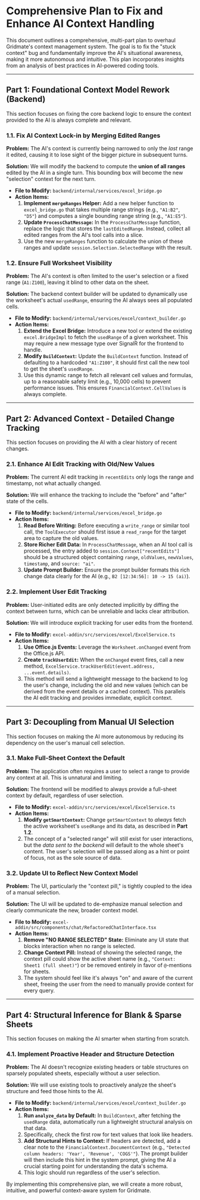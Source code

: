 # Comprehensive Plan to Fix and Enhance AI Context Handling

This document outlines a comprehensive, multi-part plan to overhaul Gridmate's context management system. The goal is to fix the "stuck context" bug and fundamentally improve the AI's situational awareness, making it more autonomous and intuitive. This plan incorporates insights from an analysis of best practices in AI-powered coding tools.

---

## Part 1: Foundational Context Model Rework (Backend)

This section focuses on fixing the core backend logic to ensure the context provided to the AI is always complete and relevant.

### 1.1. Fix AI Context Lock-in by Merging Edited Ranges

**Problem:** The AI's context is currently being narrowed to only the *last* range it edited, causing it to lose sight of the bigger picture in subsequent turns.

**Solution:** We will modify the backend to compute the **union of all ranges** edited by the AI in a single turn. This bounding box will become the new "selection" context for the next turn.

*   **File to Modify:** `backend/internal/services/excel_bridge.go`
*   **Action Items:**
    1.  **Implement `mergeRanges` Helper:** Add a new helper function to `excel_bridge.go` that takes multiple range strings (e.g., `"A1:B2"`, `"D5"`) and computes a single bounding range string (e.g., `"A1:E5"`).
    2.  **Update `ProcessChatMessage`:** In the `ProcessChatMessage` function, replace the logic that stores the `lastEditedRange`. Instead, collect all edited ranges from the AI's tool calls into a slice.
    3.  Use the new `mergeRanges` function to calculate the union of these ranges and update `session.Selection.SelectedRange` with the result.

### 1.2. Ensure Full Worksheet Visibility

**Problem:** The AI's context is often limited to the user's selection or a fixed range (`A1:Z100`), leaving it blind to other data on the sheet.

**Solution:** The backend context builder will be updated to dynamically use the worksheet's actual `usedRange`, ensuring the AI always sees all populated cells.

*   **File to Modify:** `backend/internal/services/excel/context_builder.go`
*   **Action Items:**
    1.  **Extend the Excel Bridge:** Introduce a new tool or extend the existing `excel.BridgeImpl` to fetch the `usedRange` of a given worksheet. This may require a new message type over SignalR for the frontend to handle.
    2.  **Modify `BuildContext`:** Update the `BuildContext` function. Instead of defaulting to a hardcoded `"A1:Z100"`, it should first call the new tool to get the sheet's `usedRange`.
    3.  Use this dynamic range to fetch all relevant cell values and formulas, up to a reasonable safety limit (e.g., 10,000 cells) to prevent performance issues. This ensures `FinancialContext.CellValues` is always complete.

---

## Part 2: Advanced Context - Detailed Change Tracking

This section focuses on providing the AI with a clear history of recent changes.

### 2.1. Enhance AI Edit Tracking with Old/New Values

**Problem:** The current AI edit tracking in `recentEdits` only logs the range and timestamp, not what actually changed.

**Solution:** We will enhance the tracking to include the "before" and "after" state of the cells.

*   **File to Modify:** `backend/internal/services/excel_bridge.go`
*   **Action Items:**
    1.  **Read Before Writing:** Before executing a `write_range` or similar tool call, the `ToolExecutor` should first issue a `read_range` for the target area to capture the old values.
    2.  **Store Richer Edit Data:** In `ProcessChatMessage`, when an AI tool call is processed, the entry added to `session.Context["recentEdits"]` should be a structured object containing `range`, `oldValues`, `newValues`, `timestamp`, and `source: "ai"`.
    3.  **Update Prompt Builder:** Ensure the prompt builder formats this rich change data clearly for the AI (e.g., `B2 [12:34:56]: 10 -> 15 (ai)`).

### 2.2. Implement User Edit Tracking

**Problem:** User-initiated edits are only detected implicitly by diffing the context between turns, which can be unreliable and lacks clear attribution.

**Solution:** We will introduce explicit tracking for user edits from the frontend.

*   **File to Modify:** `excel-addin/src/services/excel/ExcelService.ts`
*   **Action Items:**
    1.  **Use Office.js Events:** Leverage the `Worksheet.onChanged` event from the Office.js API.
    2.  **Create `trackUserEdit`:** When the `onChanged` event fires, call a new method, `ExcelService.trackUserEdit(event.address, ...event.details)`.
    3.  This method will send a lightweight message to the backend to log the user's change, including the old and new values (which can be derived from the event details or a cached context). This parallels the AI edit tracking and provides immediate, explicit context.

---

## Part 3: Decoupling from Manual UI Selection

This section focuses on making the AI more autonomous by reducing its dependency on the user's manual cell selection.

### 3.1. Make Full-Sheet Context the Default

**Problem:** The application often requires a user to select a range to provide any context at all. This is unnatural and limiting.

**Solution:** The frontend will be modified to always provide a full-sheet context by default, regardless of user selection.

*   **File to Modify:** `excel-addin/src/services/excel/ExcelService.ts`
*   **Action Items:**
    1.  **Modify `getSmartContext`:** Change `getSmartContext` to *always* fetch the active worksheet's `usedRange` and its data, as described in **Part 1.2**.
    2.  The concept of a "selected range" will still exist for user interactions, but the *data sent to the backend* will default to the whole sheet's content. The user's selection will be passed along as a hint or point of focus, not as the sole source of data.

### 3.2. Update UI to Reflect New Context Model

**Problem:** The UI, particularly the "context pill," is tightly coupled to the idea of a manual selection.

**Solution:** The UI will be updated to de-emphasize manual selection and clearly communicate the new, broader context model.

*   **File to Modify:** `excel-addin/src/components/chat/RefactoredChatInterface.tsx`
*   **Action Items:**
    1.  **Remove "NO RANGE SELECTED" State:** Eliminate any UI state that blocks interaction when no range is selected.
    2.  **Change Context Pill:** Instead of showing the selected range, the context pill could show the active sheet name (e.g., `"Context: Sheet1 (full sheet)"`) or be removed entirely in favor of `@`-mentions for sheets.
    3.  The system should feel like it's always "on" and aware of the current sheet, freeing the user from the need to manually provide context for every query.

---

## Part 4: Structural Inference for Blank & Sparse Sheets

This section focuses on making the AI smarter when starting from scratch.

### 4.1. Implement Proactive Header and Structure Detection

**Problem:** The AI doesn't recognize existing headers or table structures on sparsely populated sheets, especially without a user selection.

**Solution:** We will use existing tools to proactively analyze the sheet's structure and feed those hints to the AI.

*   **File to Modify:** `backend/internal/services/excel/context_builder.go`
*   **Action Items:**
    1.  **Run `analyze_data` by Default:** In `BuildContext`, after fetching the `usedRange` data, automatically run a lightweight structural analysis on that data.
    2.  Specifically, check the first row for text values that look like headers.
    3.  **Add Structural Hints to Context:** If headers are detected, add a clear note to the `FinancialContext.DocumentContext` (e.g., `"Detected column headers: 'Year', 'Revenue', 'COGS'"`). The prompt builder will then include this hint in the system prompt, giving the AI a crucial starting point for understanding the data's schema.
    4.  This logic should run regardless of the user's selection.

By implementing this comprehensive plan, we will create a more robust, intuitive, and powerful context-aware system for Gridmate.
